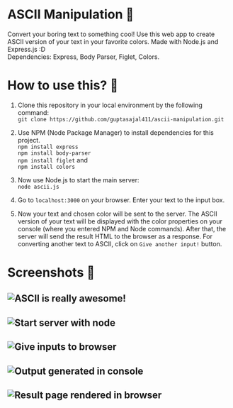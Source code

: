 # ASCII Manipulation 💾

Convert your boring text to something cool! Use this web app to create ASCII version of your text in your favorite colors. Made with Node.js and Express.js :D <br>
Dependencies: Express, Body Parser, Figlet, Colors.

# How to use this? 🤔

1. Clone this repository in your local environment by the following command:<br>
```git clone https://github.com/guptasajal411/ascii-manipulation.git```

2. Use NPM (Node Package Manager) to install dependencies for this project. <br>
```npm install express``` <br>
```npm install body-parser``` <br>
```npm install figlet``` and <br>
```npm install colors```

3. Now use Node.js to start the main server: <br>
```node ascii.js```

4. Go to `localhost:3000` on your browser. Enter your text to the input box. 

5. Now your text and chosen color will be sent to the server. The ASCII version of your text will be displayed with the color properties on your console (where you entered NPM and Node commands). After that, the server will send the result HTML to the browser as a response. For converting another text to ASCII, click on `Give another input!` button. 

# Screenshots 📸

![ASCII is really awesome!](https://user-images.githubusercontent.com/70312106/125561709-22d234f1-dd5e-43ff-b6d4-6f729893b07d.png)
------
![Start server with node](https://user-images.githubusercontent.com/70312106/125561289-02c24eb5-dd2c-4814-9d54-4f372e1d290c.png)
-------
![Give inputs to browser](https://user-images.githubusercontent.com/70312106/125561343-8ed9c64f-e423-4af3-863b-f018f4e5e739.png)
-------
![Output generated in console](https://user-images.githubusercontent.com/70312106/125561370-68582545-b412-4a91-9135-c14f152212fc.png)
-------
![Result page rendered in browser](https://user-images.githubusercontent.com/70312106/125561416-91bf0974-c79f-45aa-9c23-ba458c492cea.png)
------

